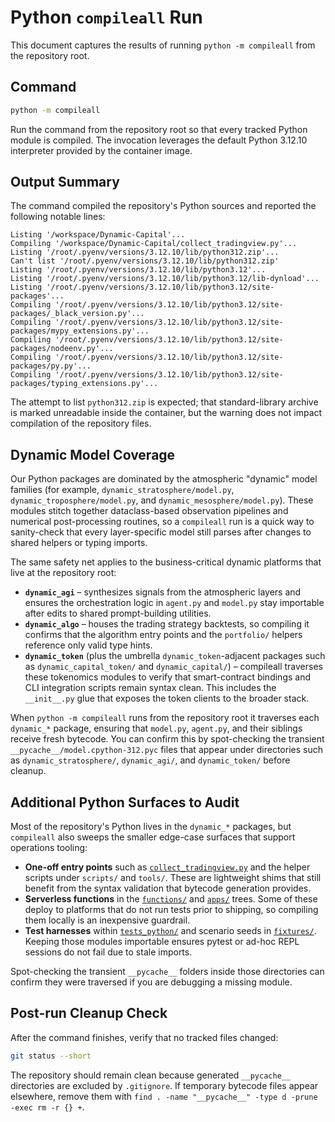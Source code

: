# Python `compileall` Run

This document captures the results of running `python -m compileall` from the repository root.

## Command

```bash
python -m compileall
```

Run the command from the repository root so that every tracked Python module is compiled. The invocation leverages the default
Python 3.12.10 interpreter provided by the container image.

## Output Summary

The command compiled the repository's Python sources and reported the following notable lines:

```text
Listing '/workspace/Dynamic-Capital'...
Compiling '/workspace/Dynamic-Capital/collect_tradingview.py'...
Listing '/root/.pyenv/versions/3.12.10/lib/python312.zip'...
Can't list '/root/.pyenv/versions/3.12.10/lib/python312.zip'
Listing '/root/.pyenv/versions/3.12.10/lib/python3.12'...
Listing '/root/.pyenv/versions/3.12.10/lib/python3.12/lib-dynload'...
Listing '/root/.pyenv/versions/3.12.10/lib/python3.12/site-packages'...
Compiling '/root/.pyenv/versions/3.12.10/lib/python3.12/site-packages/_black_version.py'...
Compiling '/root/.pyenv/versions/3.12.10/lib/python3.12/site-packages/mypy_extensions.py'...
Compiling '/root/.pyenv/versions/3.12.10/lib/python3.12/site-packages/nodeenv.py'...
Compiling '/root/.pyenv/versions/3.12.10/lib/python3.12/site-packages/py.py'...
Compiling '/root/.pyenv/versions/3.12.10/lib/python3.12/site-packages/typing_extensions.py'...
```

The attempt to list `python312.zip` is expected; that standard-library archive is marked unreadable inside the container, but the
warning does not impact compilation of the repository files.

## Dynamic Model Coverage

Our Python packages are dominated by the atmospheric "dynamic" model families (for example, `dynamic_stratosphere/model.py`,
`dynamic_troposphere/model.py`, and `dynamic_mesosphere/model.py`). These modules stitch together dataclass-based observation
pipelines and numerical post-processing routines, so a `compileall` run is a quick way to sanity-check that every layer-specific
model still parses after changes to shared helpers or typing imports.

The same safety net applies to the business-critical dynamic platforms that live at the repository root:

- **`dynamic_agi`** – synthesizes signals from the atmospheric layers and ensures the orchestration logic in `agent.py` and `model.py`
  stay importable after edits to shared prompt-building utilities.
- **`dynamic_algo`** – houses the trading strategy backtests, so compiling it confirms that the algorithm entry points and the
  `portfolio/` helpers reference only valid type hints.
- **`dynamic_token`** (plus the umbrella `dynamic_token`-adjacent packages such as `dynamic_capital_token/` and `dynamic_capital/`) –
  compileall traverses these tokenomics modules to verify that smart-contract bindings and CLI integration scripts remain syntax
  clean. This includes the `__init__.py` glue that exposes the token clients to the broader stack.

When `python -m compileall` runs from the repository root it traverses each `dynamic_*` package, ensuring that `model.py`, `agent.py`,
and their siblings receive fresh bytecode. You can confirm this by spot-checking the transient `__pycache__/model.cpython-312.pyc`
files that appear under directories such as `dynamic_stratosphere/`, `dynamic_agi/`, and `dynamic_token/` before cleanup.

## Additional Python Surfaces to Audit

Most of the repository's Python lives in the `dynamic_*` packages, but `compileall`
also sweeps the smaller edge-case surfaces that support operations tooling:

- **One-off entry points** such as [`collect_tradingview.py`](../collect_tradingview.py)
  and the helper scripts under `scripts/` and `tools/`. These are lightweight shims
  that still benefit from the syntax validation that bytecode generation provides.
- **Serverless functions** in the [`functions/`](../functions) and [`apps/`](../apps)
  trees. Some of these deploy to platforms that do not run tests prior to shipping, so
  compiling them locally is an inexpensive guardrail.
- **Test harnesses** within [`tests_python/`](../tests_python) and scenario seeds in
  [`fixtures/`](../fixtures). Keeping those modules importable ensures pytest or
  ad-hoc REPL sessions do not fail due to stale imports.

Spot-checking the transient `__pycache__` folders inside those directories can confirm
they were traversed if you are debugging a missing module.

## Post-run Cleanup Check

After the command finishes, verify that no tracked files changed:

```bash
git status --short
```

The repository should remain clean because generated `__pycache__` directories are excluded by `.gitignore`. If temporary bytecode
files appear elsewhere, remove them with `find . -name "__pycache__" -type d -prune -exec rm -r {} +`.
